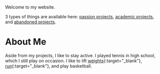 Welcome to my website. 

3 types of things are available here: [passion projects](/passion.md), [academic projects](/academic.md), and [abandoned projects](/graveyard.md).

# About Me
Aside from my projects, I like to stay active. I played tennis in high school, which I still play on occasion. I like to lift [weights](https://drive.google.com/file/d/1Py-m6hXzad2FyPXVIZnuGSjOb-RmlTHB/view?usp=sharing){:target="_blank"}, [run](https://www.strava.com/athletes/34312248){:target="_blank"}, and play basketball. 
